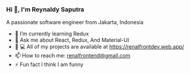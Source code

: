 ### Hi 👋, I'm Reynaldy Saputra

A passionate software engineer from Jakarta, Indonesia

- 🌱  I’m currently learning Redux
- 💬  Ask me about React, Redux, And Material-UI
- 👨‍ 💻 All of my projects are available at https://renalfrontdev.web.app/
- 📫  How to reach me: renalfrontend@gmail.com
- ⚡  Fun fact I think I am funny
